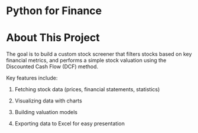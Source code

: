 # Python for Finance 

# About This Project
The goal is to build a custom stock screener that filters stocks based on key financial metrics, and performs a simple stock valuation using the Discounted Cash Flow (DCF) method.

Key features include:

1. Fetching stock data (prices, financial statements, statistics)

2. Visualizing data with charts
    
3. Building valuation models
    
4. Exporting data to Excel for easy presentation
    
